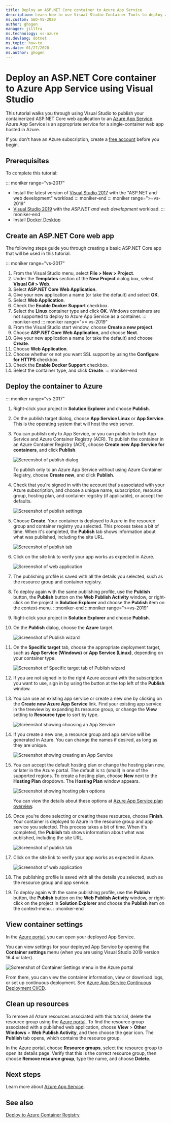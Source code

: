 ```yaml
---
title: Deploy an ASP.NET Core container to Azure App Service
description: Learn how to use Visual Studio Container Tools to deploy an ASP.NET Core web app in a Docker container to Azure App Service
ms.custom: SEO-VS-2020
author: ghogen
manager: jillfra
ms.technology: vs-azure
ms.devlang: dotnet
ms.topic: how-to
ms.date: 01/27/2020
ms.author: ghogen
---
```

# Deploy an ASP.NET Core container to Azure App Service using Visual Studio

This tutorial walks you through using Visual Studio to publish your containerized ASP.NET Core web application to an [Azure App Service](/azure/app-service). Azure App Service is an appropriate service for a single-container web app hosted in Azure.

If you don't have an Azure subscription, create a [free account](https://azure.microsoft.com/free/dotnet/?utm_source=acr-publish-doc&utm_medium=docs&utm_campaign=docs) before you begin.

## Prerequisites

To complete this tutorial:

::: moniker range="vs-2017"
- Install the latest version of [Visual Studio 2017](https://visualstudio.microsoft.com/vs/older-downloads/?utm_medium=microsoft&utm_source=docs.microsoft.com&utm_campaign=vs+2017+download) with the "ASP.NET and web development" workload
::: moniker-end
::: moniker range=">=vs-2019"
- [Visual Studio 2019](https://visualstudio.microsoft.com/downloads) with the *ASP.NET and web development* workload.
::: moniker-end
- Install [Docker Desktop](https://docs.docker.com/docker-for-windows/install/)

## Create an ASP.NET Core web app

The following steps guide you through creating a basic ASP.NET Core app that will be used in this tutorial.

::: moniker range="vs-2017"
1. From the Visual Studio menu, select **File > New > Project**.
2. Under the **Templates** section of the **New Project** dialog box, select **Visual C# > Web**.
3. Select **ASP.NET Core Web Application**.
4. Give your new application a name (or take the default) and select **OK**.
5. Select **Web Application**.
6. Check the **Enable Docker Support** checkbox.
7. Select the **Linux** container type and click **OK**. Windows containers are not supported to deploy to Azure App Service as a container.
::: moniker-end
::: moniker range=">= vs-2019"
1. From the Visual Studio start window, choose **Create a new project**.
1. Choose **ASP.NET Core Web Application**, and choose **Next**.
1. Give your new application a name (or take the default) and choose **Create**.
1. Choose **Web Application**.
1. Choose whether or not you want SSL support by using the **Configure for HTTPS** checkbox.
1. Check the **Enable Docker Support** checkbox.
1. Select the container type, and click **Create**.
::: moniker-end

## Deploy the container to Azure

::: moniker range="vs-2017"

1. Right-click your project in **Solution Explorer** and choose **Publish**.
1. On the publish target dialog, choose **App Service Linux** or **App Service**. This is the operating system that will host the web server.
1. You can publish only to App Service, or you can publish to both App Service and Azure Container Registry (ACR). To publish the container in an Azure Container Registry (ACR), choose **Create new App Service for containers**, and click **Publish**.

   ![Screenshot of publish dialog](media/deploy-app-service/publish-app-service-linux.PNG)

   To publish only to an Azure App Service without using Azure Container Registry, choose **Create new**, and click **Publish**.

1. Check that you're signed in with the account that's associated with your Azure subscription, and choose a unique name, subscription, resource group, hosting plan, and container registry (if applicable), or accept the defaults.

   ![Screenshot of publish settings](media/deploy-app-service/publish-app-service-linux2.png)

1. Choose **Create**. Your container is deployed to Azure in the resource group and container registry you selected. This process takes a bit of time. When it's completed, the **Publish** tab shows information about what was published, including the site URL.

   ![Screenshot of publish tab](media/deploy-app-service/publish-succeeded.PNG)

1. Click on the site link to verify your app works as expected in Azure.

   ![Screenshot of web application](media/deploy-app-service/web-application-running.png)

1. The publishing profile is saved with all the details you selected, such as the resource group and container registry.

1. To deploy again with the same publishing profile, use the **Publish** button, the **Publish** button on the **Web Publish Activity** window, or right-click on the project in **Solution Explorer** and choose the **Publish** item on the context-menu.
:::moniker-end
:::moniker range=">=vs-2019"
1. Right-click your project in **Solution Explorer** and choose **Publish**.
1. On the **Publish** dialog, choose the **Azure** target.

   ![Screenshot of Publish wizard](media/deploy-app-service/publish-choices.png)

1. On the **Specific target** tab, choose the appropriate deployment target, such as **App Service (Windows)** or **App Service (Linux)**, depending on your container type.

   ![Screenshot of Specific target tab of Publish wizard](media/deploy-app-service/publish-app-service-windows.png)

1. If you are not signed in to the right Azure account with the subscription you want to use, sign in by using the button at the top left of the **Publish** window.

1. You can use an existing app service or create a new one by clicking on the **Create new Azure App Service** link. Find your existing app service in the treeview by expanding its resource group, or change the **View** setting to **Resource type** to sort by type.

   ![Screenshot showing choosing an App Service](media/deploy-app-service/publish-app-service-windows2.png)

1. If you create a new one, a resource group and app service will be generated in Azure. You can change the names if desired, as long as they are unique.

   ![Screenshot showing creating an App Service](media/deploy-app-service/publish-app-service-windows3.png)

1. You can accept the default hosting plan or change the hosting plan now, or later in the Azure portal. The default is `S1` (small) in one of the supported regions. To create a hosting plan, choose **New** next to the **Hosting Plan** dropdown. The **Hosting Plan** window appears.

   ![Screenshot showing hosting plan options](media/deploy-app-service/hosting-plan.png)

   You can view the details about these options at [Azure App Service plan overview](/azure/app-service/overview-hosting-plans).

1. Once you're done selecting or creating these resources, choose **Finish**. Your container is deployed to Azure in the resource group and app service you selected. This process takes a bit of time. When it's completed, the **Publish** tab shows information about what was published, including the site URL.

   ![Screenshot of publish tab](media/deploy-app-service/publish-succeeded-windows.png)

1. Click on the site link to verify your app works as expected in Azure.

   ![Screenshot of web application](media/deploy-app-service/web-application-running2.png)

1. The publishing profile is saved with all the details you selected, such as the resource group and app service.

1. To deploy again with the same publishing profile, use the **Publish** button, the **Publish** button on the **Web Publish Activity** window, or right-click on the project in **Solution Explorer** and choose the **Publish** item on the context-menu.
:::moniker-end

## View container settings

In the [Azure portal](https://portal.azure.com), you can open your deployed App Service.

You can view settings for your deployed App Service by opening the **Container settings** menu (when you are using Visual Studio 2019 version 16.4 or later).

![Screenshot of Container Settings menu in the Azure portal](media/deploy-app-service/container-settings-menu.png)

From there, you can view the container information, view or download logs, or set up continuous deployment. See [Azure App Service Continuous Deployment CI/CD](/azure/app-service/containers/app-service-linux-ci-cd).

## Clean up resources

To remove all Azure resources associated with this tutorial, delete the resource group using the [Azure portal](https://portal.azure.com). To find the resource group associated with a published web application, choose **View** > **Other Windows** > **Web Publish Activity**, and then choose the gear icon. The **Publish** tab opens, which contains the resource group.

In the Azure portal, choose **Resource groups**, select the resource group to open its details page. Verify that this is the correct resource group, then choose **Remove resource group**, type the name, and choose **Delete**.

## Next steps

Learn more about [Azure App Service](/azure/app-service/overview).

## See also

[Deploy to Azure Container Registry](hosting-web-apps-in-docker.md)